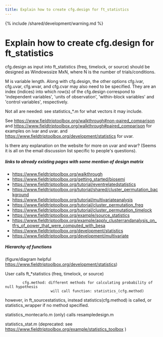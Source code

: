 ```yaml
---
title: Explain how to create cfg.design for ft_statistics
---
```


{% include /shared/development/warning.md %}

# Explain how to create cfg.design for ft_statistics

cfg.design as input into ft_statistics (freq, timelock, or source) should be designed as Windowssize MxN, where N is the number of trials/conditions.

M is variable length. Along with cfg.design, the other options cfg.ivar, cfg.uvar, cfg.wvar, and cfg.cvar may also need to be specified. They are an index (indices) into which row(s) of the cfg.design correspond to 'independent variables', 'units of observation', 'within-block variables' and 'control variables', respectively.

Not all are needed: see statistics\_\*.m for what vectors it may include.

See https://www.fieldtriptoolbox.org/walkthrough#non-paired_comparison and https://www.fieldtriptoolbox.org/walkthrough#paired_comparison for examples on ivar and uvar.
and https://www.fieldtriptoolbox.org/development/statistics for uvar.

Is there any explanation on the website for more on uvar and wvar? (Seems it is all on the email discussion list specific to people's questions).

##### links to already existing pages with some mention of design matrix

- https://www.fieldtriptoolbox.org/walkthrough
- https://www.fieldtriptoolbox.org/getting_started/biosemi
- https://www.fieldtriptoolbox.org/tutorial/eventrelatedstatistics
- https://www.fieldtriptoolbox.org/tutorial/shared/cluster_permutation_background
- https://www.fieldtriptoolbox.org/tutorial/multivariateanalysis
- https://www.fieldtriptoolbox.org/tutorial/cluster_permutation_freq
- https://www.fieldtriptoolbox.org/tutorial/cluster_permutation_timelock
- https://www.fieldtriptoolbox.org/example/source_statistics
- https://www.fieldtriptoolbox.org/example/apply_clusterrandanalysis_on_tfrs_of_power_that_were_computed_with_besa
- https://www.fieldtriptoolbox.org/development/statistics
- https://www.fieldtriptoolbox.org/development/multivariate

##### Hierarchy of functions

(figure/diagram helpful https://www.fieldtriptoolbox.org/development/statistics)

User calls ft\_\*statistics (freq, timelock, or source)

            cfg.method: different methods for calculating probability of null hypothesis
                         will call function: statistics_(cfg.method)

however, in ft_sourcestatistics, instead statistics(cfg.method) is called, or statistics_wrapper if no method specified.

statistics_montecarlo.m (only) calls resampledesign.m

statistics_stat.m (deprecated: see https://www.fieldtriptoolbox.org/example/statistics_toolbox )
